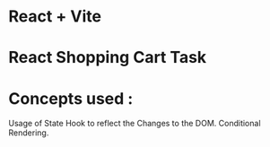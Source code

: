 # React + Vite
# React Shopping Cart Task

# Concepts used :
Usage of State Hook to reflect the Changes to the DOM.
Conditional Rendering.
